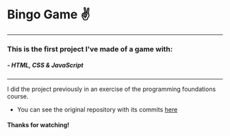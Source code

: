# Bingo Game ✌
---
### This is the first project I've made of a game with:
##### - HTML, CSS &amp; JavaScript

---

I did the project previously in an exercise of the programming foundations course.
- You can see the original repository with its commits [here](https://github.com/ToniBLopez/CursFonamentsDeLaProgramacio/tree/master/ejerciciosCurso/ejercicio_18-02-2022_bingo "Original Repo")

#### Thanks for watching!